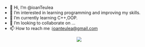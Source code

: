 - 👋 Hi, I’m @ioanTeulea
- 👀 I’m interested in learning programming and improving my skills.
- 🌱 I’m currently learning C++,OOP.
- 💞️ I’m looking to collaborate on ...
- 📫 How to reach me :ioanteulea@gmail.com

<p align="center">
  <a href="https://skillicons.dev">
    <img src="https://skillicons.dev/icons?i=git,cpp,html,css,js,qt,java" />
  </a>
</p>

<!---
ioanTeulea/ioanTeulea is a ✨ special ✨ repository because its `README.md` (this file) appears on your GitHub profile.
You can click the Preview link to take a look at your changes.
--->
